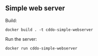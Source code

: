 ## Simple web server

Build:

```
docker build . -t cddo-simple-webserver
```

Run the server:

```
docker run cddo-simple-webserver
```
